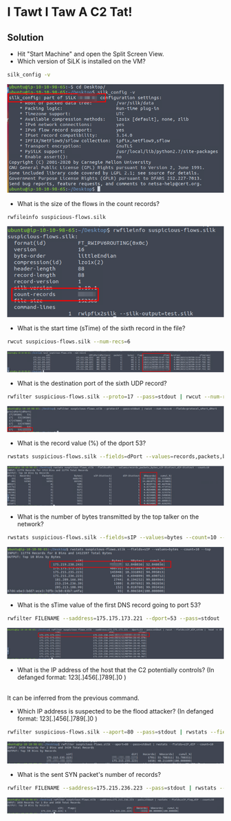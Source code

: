 # I Tawt I Taw A C2 Tat!

## Solution
- Hit "Start Machine" and open the Split Screen View.
- Which version of SiLK is installed on the VM? 
```bash
silk_config -v
```

![Alt text](image.png)

- What is the size of the flows in the count records?
```bash
rwfileinfo suspicious-flows.silk
```

![Alt text](image-1.png)

- What is the start time (sTime) of the sixth record in the file?
```bash
rwcut suspicious-flows.silk --num-recs=6
```

![Alt text](image-2.png)

- What is the destination port of the sixth UDP record?
```bash
rwfilter suspicious-flows.silk --proto=17 --pass=stdout | rwcut --num-recs=6 --fields=protocol,sPort,dPort
```

![Alt text](image-3.png)

- What is the record value (%) of the dport 53?
```bash
rwstats suspicious-flows.silk --fields=dPort --values=records,packets,bytes,sIP-Distinct,dIP-Distinct --count=10
```

![Alt text](image-4.png)

- What is the number of bytes transmitted by the top talker on the network?
```bash
rwstats suspicious-flows.silk --fields=sIP --values=bytes --count=10 --top
```

![Alt text](image-5.png)

- What is the sTime value of the first DNS record going to port 53?
```bash
rwfilter FILENAME --saddress=175.175.173.221 --dport=53 --pass=stdout | rwcut --fields=sIP,dIP,stime | head -10
```

![Alt text](image-6.png)

- What is the IP address of the host that the C2 potentially controls? (In defanged format: 123[.]456[.]789[.]0 )
<br/>
It can be inferred from the previous command.

- Which IP address is suspected to be the flood attacker? (In defanged format: 123[.]456[.]789[.]0 )
```bash
rwfilter suspicious-flows.silk --aport=80 --pass=stdout | rwstats --fields=sIP,dIP --count=10
```

![Alt text](image-7.png)

- What is the sent SYN packet's number of records?
```bash
rwfilter FILENAME --saddress=175.215.236.223 --pass=stdout | rwstats --fields=sIP,flag,dIP --count=10
```

![Alt text](image-8.png)

